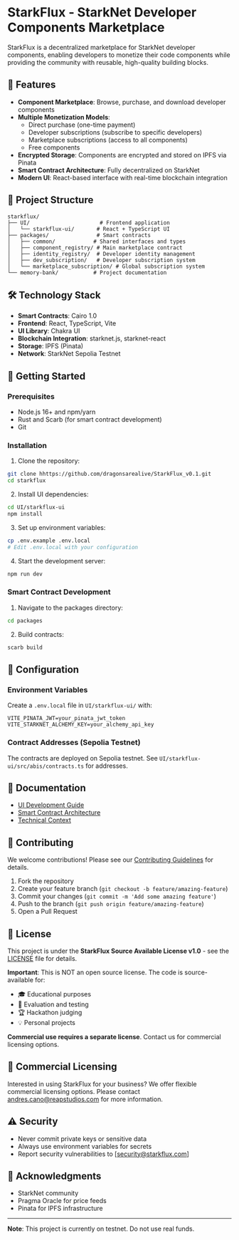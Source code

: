 # StarkFlux - StarkNet Developer Components Marketplace

StarkFlux is a decentralized marketplace for StarkNet developer components, enabling developers to monetize their code components while providing the community with reusable, high-quality building blocks.

## 🚀 Features

- **Component Marketplace**: Browse, purchase, and download developer components
- **Multiple Monetization Models**: 
  - Direct purchase (one-time payment)
  - Developer subscriptions (subscribe to specific developers)
  - Marketplace subscriptions (access to all components)
  - Free components
- **Encrypted Storage**: Components are encrypted and stored on IPFS via Pinata
- **Smart Contract Architecture**: Fully decentralized on StarkNet
- **Modern UI**: React-based interface with real-time blockchain integration

## 📁 Project Structure

```
starkflux/
├── UI/                      # Frontend application
│   └── starkflux-ui/       # React + TypeScript UI
├── packages/               # Smart contracts
│   ├── common/            # Shared interfaces and types
│   ├── component_registry/ # Main marketplace contract
│   ├── identity_registry/  # Developer identity management
│   ├── dev_subscription/   # Developer subscription system
│   └── marketplace_subscription/ # Global subscription system
└── memory-bank/           # Project documentation
```

## 🛠️ Technology Stack

- **Smart Contracts**: Cairo 1.0
- **Frontend**: React, TypeScript, Vite
- **UI Library**: Chakra UI
- **Blockchain Integration**: starknet.js, starknet-react
- **Storage**: IPFS (Pinata)
- **Network**: StarkNet Sepolia Testnet

## 🚦 Getting Started

### Prerequisites

- Node.js 16+ and npm/yarn
- Rust and Scarb (for smart contract development)
- Git

### Installation

1. Clone the repository:
```bash
git clone hhttps://github.com/dragonsarealive/StarkFlux_v0.1.git
cd starkflux
```

2. Install UI dependencies:
```bash
cd UI/starkflux-ui
npm install
```

3. Set up environment variables:
```bash
cp .env.example .env.local
# Edit .env.local with your configuration
```

4. Start the development server:
```bash
npm run dev
```

### Smart Contract Development

1. Navigate to the packages directory:
```bash
cd packages
```

2. Build contracts:
```bash
scarb build
```

## 🔧 Configuration

### Environment Variables

Create a `.env.local` file in `UI/starkflux-ui/` with:

```env
VITE_PINATA_JWT=your_pinata_jwt_token
VITE_STARKNET_ALCHEMY_KEY=your_alchemy_api_key
```

### Contract Addresses (Sepolia Testnet)

The contracts are deployed on Sepolia testnet. See `UI/starkflux-ui/src/abis/contracts.ts` for addresses.

## 📖 Documentation

- [UI Development Guide](UI/StarkFlux_UI_Development_Guide.md)
- [Smart Contract Architecture](memory-bank/systemPatterns.md)
- [Technical Context](memory-bank/techContext.md)

## 🤝 Contributing

We welcome contributions! Please see our [Contributing Guidelines](CONTRIBUTING.md) for details.

1. Fork the repository
2. Create your feature branch (`git checkout -b feature/amazing-feature`)
3. Commit your changes (`git commit -m 'Add some amazing feature'`)
4. Push to the branch (`git push origin feature/amazing-feature`)
5. Open a Pull Request

## 📄 License

This project is under the **StarkFlux Source Available License v1.0** - see the [LICENSE](LICENSE) file for details.

**Important**: This is NOT an open source license. The code is source-available for:
- 🎓 Educational purposes
- 🔬 Evaluation and testing
- 🏆 Hackathon judging
- 💡 Personal projects

**Commercial use requires a separate license**. Contact us for commercial licensing options.

## 💼 Commercial Licensing

Interested in using StarkFlux for your business? We offer flexible commercial licensing options. Please contact andres.cano@reapstudios.com for more information.

## ⚠️ Security

- Never commit private keys or sensitive data
- Always use environment variables for secrets
- Report security vulnerabilities to [security@starkflux.com]

## 🌟 Acknowledgments

- StarkNet community
- Pragma Oracle for price feeds
- Pinata for IPFS infrastructure

---

**Note**: This project is currently on testnet. Do not use real funds. 

